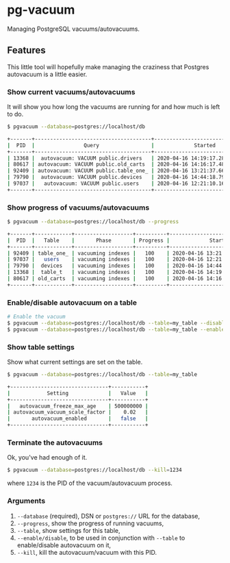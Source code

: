 # pg-vacuum
Managing PostgreSQL vacuums/autovacuums.

## Features

This little tool will hopefully make managing the craziness that Postgres autovacuum is a little easier.


### Show current vacuums/autovacuums
It will show you how long the vacuums are running for and how much is left to do.

```bash
$ pgvacuum --database=postgres://localhost/db

+-------+--------------------------------------+----------------------------------+----------------+
|  PID  |                Query                 |             Started              |    Duration    |
+-------+--------------------------------------+----------------------------------+----------------+
| 13368 |  autovacuum: VACUUM public.drivers   | 2020-04-16 14:19:17.289047+00:00 | 0:53:24.403651 |
| 80617 | autovacuum: VACUUM public.old_carts  | 2020-04-16 14:16:17.484278+00:00 | 0:56:24.208420 |
| 92409 | autovacuum: VACUUM public.table_one_ | 2020-04-16 13:21:37.663504+00:00 | 1:51:04.029194 |
| 79790 |  autovacuum: VACUUM public.devices   | 2020-04-16 14:44:18.791010+00:00 | 0:28:22.901688 |
| 97037 |   autovacuum: VACUUM public.users    | 2020-04-16 12:21:10.163915+00:00 | 2:51:31.528783 |
+-------+--------------------------------------+----------------------------------+----------------+
```


### Show progress of vacuums/autovacuums

```bash
$ pgvacuum --database=postgres://localhost/db --progress

+-------+------------+-------------------+----------+----------------------------------+----------------+
|  PID  |   Table    |       Phase       | Progress |             Started              |    Duration    |
+-------+------------+-------------------+----------+----------------------------------+----------------+
| 92409 | table_one_ | vacuuming indexes |   100    | 2020-04-16 13:21:37.663504+00:00 | 1:54:48.656212 |
| 97037 |   users    | vacuuming indexes |   100    | 2020-04-16 12:21:10.163915+00:00 | 2:55:16.155801 |
| 79790 |  devices   | vacuuming indexes |   100    | 2020-04-16 14:44:18.791010+00:00 | 0:32:07.528706 |
| 13368 |  table_t   | vacuuming indexes |   100    | 2020-04-16 14:19:17.289047+00:00 | 0:57:09.030669 |
| 80617 | old_carts  | vacuuming indexes |   100    | 2020-04-16 14:16:17.484278+00:00 | 1:00:08.835438 |
+-------+------------+-------------------+----------+----------------------------------+----------------+
```

### Enable/disable autovacuum on a table

```bash
# Enable the vacuum
$ pgvacuum --database=postgres://localhost/db --table=my_table --disable
$ pgvacuum --database=postgres://localhost/db --table=my_table --enable
```

### Show table settings

Show what current settings are set on the table.

```bash
$ pgvacuum --database=postgres://localhost/db --table=my_table

+--------------------------------+-----------+
|            Setting             |   Value   |
+--------------------------------+-----------+
|   autovacuum_freeze_max_age    | 500000000 |
| autovacuum_vacuum_scale_factor |    0.02   |
|       autovacuum_enabled       |   false   |
+--------------------------------+-----------+
```

### Terminate the autovacuums

Ok, you've had enough of it.

```bash
$ pgvacuum --database=postgres://localhost/db --kill=1234
```

where `1234` is the PID of the vacuum/autovacuum process.


### Arguments
1. `--database` (required), DSN or `postgres://` URL for the database,
2. `--progress`, show the progress of running vacuums,
3. `--table`, show settings for this table,
4. `--enable/disable`, to be used in conjunction with `--table` to enable/disable autovacuum on it,
5. `--kill`, kill the autovacuum/vacuum with this PID.

